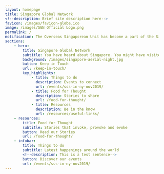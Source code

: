 ```yaml
---
layout: homepage
title: Singapore Global Network
<!--description: Brief site description here-->
favicon: /images/favicon-globe.ico
image: /images/SGN Official Logo.png
permalink: /
notification: The Overseas Singaporean Unit has become a part of the Singapore Global Network. Our site is currently in beta mode. Stay tuned for our official launch in 2020!
sections:
    - hero:
        title: Singapore Global Network
        subtitle: You have heard about Singapore. You might have visited us briefly, stayed a couple of months, or lived here all your life. We want to get to know you. Yes, you! Connect with like-minded individuals around the globe like yourself, to share your experiences of Singapore with each other in one way or another. Join us, as we build our network.
        background: /images/singapore-aerial-night.jpg
        button: Keep in Touch
        url: /keep-in-touch/
        key_highlights:
            - title: Things to do
              description: Events to connect
              url: /events/sss-in-ny-nov2019/
            - title: Food for Thought
              description: Stories to share
              url: /food-for-thought/
            - title: Resources
              description: Be in the know
              url: /resources/useful-links/
    - resources:
        title: Food for Thought
        subtitle: Stories that invoke, provoke and evoke
        button: Read our Stories  
        url: /food-for-thought/
    - infobar:
        title: Things to do
        subtitle: Latest happenings around the world
        <!--description: This is a test sentence-->
        button: Discover our events
        url: /events/sss-in-ny-nov2019/
---
```

